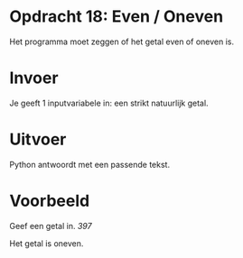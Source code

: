 # Opdracht 18: Even / Oneven
Het programma moet zeggen of het getal even of oneven is.

# Invoer
Je geeft 1 inputvariabele in: een strikt natuurlijk getal.

# Uitvoer
Python antwoordt met een passende tekst.

# Voorbeeld
Geef een getal in. *397*

Het getal is oneven.
